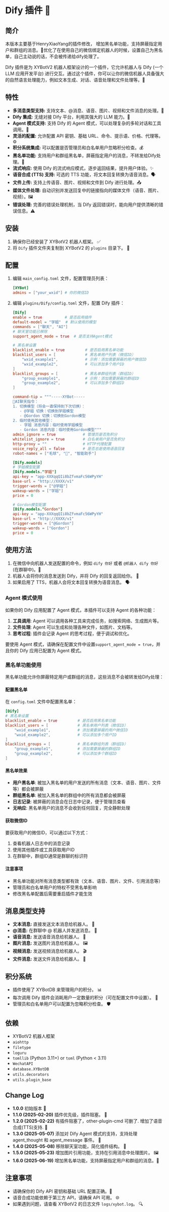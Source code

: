 # Dify 插件 🤖

## 简介
本版本主要基于HenryXiaoYang的插件修改， 增加黑名单功能，支持屏蔽指定用户和群组的消息。🚫优化了在使用自己的微信绑定机器人的时候，设置自己为黑名单，自己主动说的话，不会被传递给dify处理了。



Dify 插件是为 XYBotV2 机器人框架设计的一个插件，它允许机器人与 Dify (一个 LLM 应用开发平台) 进行交互。通过这个插件，你可以让你的微信机器人具备强大的自然语言处理能力，例如文本生成、对话、语音处理和文件处理等。🚀

## 特性

- **多消息类型支持:** 支持文本、@消息、语音、图片、视频和文件消息的处理。💬
- **Dify 集成:** 无缝对接 Dify 平台，利用其强大的 LLM 能力。🔗
- **Agent 模式支持:** 支持 Dify 的 Agent 模式，可以处理复杂的多轮对话和工具调用。🧠
- **灵活的配置:** 允许配置 API 密钥、基础 URL、命令、提示语、价格、代理等。⚙️
- **积分系统集成:** 可以配置是否管理员和白名单用户忽略积分检查。💰
- **黑名单功能:** 支持用户和群组黑名单，屏蔽指定用户的消息，不转发给Dify处理。🚫
- **流式响应:** 使用 Dify 的流式响应模式，逐步返回结果，提升用户体验。✨
- **语音合成 (TTS) 支持:** 可选的 TTS 功能，将文本回复转换为语音消息。🗣️
- **文件上传:** 支持上传语音、图片、视频和文件到 Dify 进行处理。📤
- **媒体文件处理:** 自动识别并发送回复中的链接指向的媒体文件（语音、图片、视频）。🖼️
- **错误处理:** 完善的错误处理机制，当 Dify 返回错误时，能向用户提供清晰的错误信息。⚠️

## 安装

1.  确保你已经安装了 XYBotV2 机器人框架。 ✅
2.  将 `Dify` 插件文件夹复制到 XYBotV2 的 `plugins` 目录下。 📁

## 配置

1.  编辑 `main_config.toml` 文件，配置管理员列表：

    ```toml
    [XYBot]
    admins = ["your_wxid"] # 你的微信ID
    ```

2.  编辑 `plugins/Dify/config.toml` 文件，配置 Dify 插件：

    ```toml
    [Dify]
    enable = true          # 是否启用插件
    default-model = "学姐"  # 默认使用的模型
    commands = ["聊天", "AI"]
    # 聊天室功能已移除
    support_agent_mode = true  # 是否支持Agent模式
    
    # 黑名单设置
    blacklist_enable = true         # 是否启用黑名单功能
    blacklist_users = [             # 黑名单用户列表（微信ID）
        "wxid_example1",            # 示例：添加需要屏蔽的用户微信ID
        "wxid_example2",            # 可以添加多个用户ID
    ]
    blacklist_groups = [            # 黑名单群组列表（群组ID）
        "group_example1",           # 示例：添加需要屏蔽的群组ID
        "group_example2",           # 可以添加多个群组ID
    ]
    
    command-tip = """-----XYBot-----
    💬AI聊天指令：
    1. 切换模型（将会一直保持到下次切换）：
       - @学姐 切换：切换到学姐模型
       - @Gordon 切换：切换到Gordon模型
    2. 临时使用其他模型：
       - 学姐 消息内容：临时使用学姐模型
       - Gordon 消息内容：临时使用Gordon模型"""
    admin_ignore = true            # 管理员是否免积分
    whitelist_ignore = true        # 白名单用户是否免积分
    http-proxy = ""                # HTTP代理配置
    voice_reply_all = false        # 是否总是使用语音回复
    robot-names = ["毛球", "🥥", "智能助手"]

    [Dify.models]
    # 学姐模型配置
    [Dify.models."学姐"]
    api-key = "app-XXXqqQIi8bZfvmaFc56WPyYH"
    base-url = "http://XXXX/v1"
    trigger-words = ["@学姐"]
    wakeup-words = ["学姐"]
    price = 0

    # Gordon模型配置
    [Dify.models."Gordon"]
    api-key = "app-XXXqqQIi8bZfvmaFc56WPyYH"
    base-url = "http://XXXX/v1"
    trigger-words = ["@Gordon"]
    wakeup-words = ["Gordon"]
    price = 0
    ```

## 使用方法

1.  在微信中向机器人发送配置的命令，例如 `dify 你好` 或者 `@机器人 dify 你好` (在群聊中)。💬
2.  机器人会将你的消息发送到 Dify，并将 Dify 的回复返回给你。 🤖
3.  如果启用了 TTS，机器人会将文本回复转换为语音消息。 🗣️

### Agent 模式使用

如果你的 Dify 应用配置了 Agent 模式，本插件可以支持 Agent 的各种功能：

1. **工具调用**: Agent 可以调用各种工具来完成任务，如搜索网络、生成图片等。
2. **文件处理**: Agent 可以生成和处理各种文件，如图片、文档等。
3. **思考过程**: 插件会记录 Agent 的思考过程，便于调试和优化。

要使用 Agent 模式，请确保在配置文件中设置`support_agent_mode = true`，并且你的 Dify 应用已配置为 Agent 模式。

### 黑名单功能使用

黑名单功能允许你屏蔽特定用户或群组的消息，这些消息不会被转发给Dify处理：

#### 配置黑名单

在 `config.toml` 文件中配置黑名单：

```toml
[Dify]
# 黑名单设置
blacklist_enable = true         # 是否启用黑名单功能
blacklist_users = [             # 黑名单用户列表（微信ID）
    "wxid_example1",            # 添加需要屏蔽的用户微信ID
    "wxid_example2",            # 可以添加多个用户ID
]
blacklist_groups = [            # 黑名单群组列表（群组ID）
    "group_example1",           # 添加需要屏蔽的群组ID
    "group_example2",           # 可以添加多个群组ID
]
```

#### 黑名单效果

- **用户黑名单**: 被加入黑名单的用户发送的所有消息（文本、语音、图片、文件等）都会被屏蔽
- **群组黑名单**: 被加入黑名单的群组中的所有消息都会被屏蔽
- **日志记录**: 被屏蔽的消息会在日志中记录，便于管理员查看
- **无响应**: 黑名单用户的消息不会收到任何回复，完全静默处理

#### 获取微信ID

要获取用户的微信ID，可以通过以下方式：
1. 查看机器人日志中的消息记录
2. 使用其他插件或工具获取用户ID
3. 在群聊中，群组ID通常是群聊的标识符

#### 注意事项

- 黑名单功能对所有消息类型都有效（文本、语音、图片、文件、引用消息等）
- 管理员和白名单用户的特权不受黑名单影响
- 修改黑名单配置后需要重启插件才能生效

## 消息类型支持

- **文本消息:** 直接发送文本消息给机器人。 📝
- **@消息:** 在群聊中 @ 机器人并发送消息。 📢
- **语音消息:** 发送语音消息给机器人。 🎤
- **图片消息:** 发送图片消息给机器人。 🖼️
- **视频消息:** 发送视频消息给机器人。 🎬
- **文件消息:** 发送文件消息给机器人。 📄

## 积分系统

- 插件使用了 XYBotDB 来管理用户的积分。 📊
- 每次调用 Dify 插件会消耗用户一定数量的积分（可在配置文件中设置）。 💸
- 管理员和白名单用户可以配置为忽略积分检查。 🛡️

## 依赖

- XYBotV2 机器人框架
- `aiohttp`
- `filetype`
- `loguru`
- `tomllib` (Python 3.11+) or `toml` (Python < 3.11)
- `WechatAPI`
- `database.XYBotDB`
- `utils.decorators`
- `utils.plugin_base`

## Change Log

- **1.0.0** 初始版本 🐣
- **1.1.0 (2025-02-20)** 插件优先级，插件阻塞。 🚦
- **1.2.0 (2025-02-22)** 有插件阻塞了，other-plugin-cmd 可删了. 增加了语音合成(TTS)支持. 🎉
- **1.3.0 (2025-05-07)** 添加对 Dify Agent 模式的支持，支持处理 agent_thought 和 agent_message 事件。 🤖
- **1.4.0 (2025-05-08)** 移除聊天室功能，简化插件结构。 🧹
- **1.5.0 (2025-05-23)** 增加图片引用功能，支持在引用消息中处理图片。 🖼️
- **1.6.0 (2025-06-19)** 增加黑名单功能，支持屏蔽指定用户和群组的消息。🚫

## 注意事项

- 请确保你的 Dify API 密钥和基础 URL 配置正确。🔑
- 语音合成功能依赖于第三方 API，请确保 API 可用。 🌐
- 如果遇到问题，请查看 XYBotV2 的日志文件 `logs/xybot.log`。 🔍

